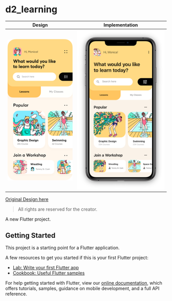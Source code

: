 # d2_learning

Design             |  Implementation
:-------------------------:|:-------------------------:
![](./pics/design.png)  |  ![](./pics/implementation.png)

[Original Design here](https://dribbble.com/shots/7090877-Design-Learning-Platform-App-Concept)

> All rights are reserved for the creator.

A new Flutter project.

## Getting Started

This project is a starting point for a Flutter application.

A few resources to get you started if this is your first Flutter project:

- [Lab: Write your first Flutter app](https://flutter.dev/docs/get-started/codelab)
- [Cookbook: Useful Flutter samples](https://flutter.dev/docs/cookbook)

For help getting started with Flutter, view our
[online documentation](https://flutter.dev/docs), which offers tutorials,
samples, guidance on mobile development, and a full API reference.
